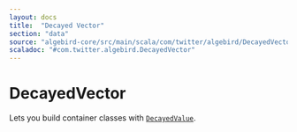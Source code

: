 ```yaml
---
layout: docs
title:  "Decayed Vector"
section: "data"
source: "algebird-core/src/main/scala/com/twitter/algebird/DecayedVector.scala"
scaladoc: "#com.twitter.algebird.DecayedVector"
---
```


# DecayedVector

Lets you build container classes with [`DecayedValue`]("decayed_value.html").

